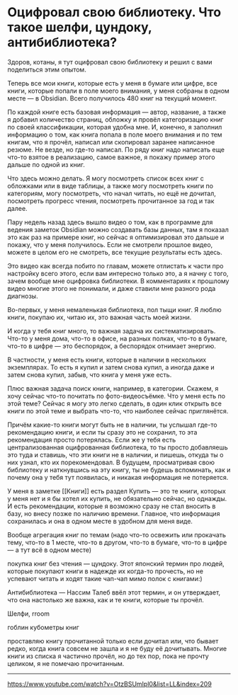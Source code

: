 # Оцифровал свою библиотеку. Что такое шелфи, цундоку, антибиблиотека?

Здоров, котаны, я тут оцифровал свою библиотеку и решил с вами поделиться этим опытом.

Теперь все мои книги, которые есть у меня в бумаге или цифре, все книги, которые попали в поле моего внимания, у меня собраны в одном месте — в Obsidian. Всего получилось 480 книг на текущий момент.

По каждой книге есть базовая информация — автор, название, а также я добавил количество страниц, обложку и провёл категоризацию книг по своей классификации, которая удобна мне. И, конечно, я заполнил информацию о том, как книга попала в поле моего внимания и по тем книгам, что я прочёл, написал или скопировал заранее написанное резюме. Не везде, но где-то написал. По ряду книг надо написать еще что-то взятое в реализацию, самое важное, я покажу пример этого дальше по одной из книг.

Что здесь можно делать. Я могу посмотреть список всех книг с обложками или в виде таблицы, а также могу посмотреть книги по категориям, могу посмотреть, что начал читать, но ещё не дочитал, посмотреть прогресс чтения, посмотреть прочитанное за год и так далее.

Пару недель назад здесь вышло видео о том, как в программе для ведения заметок Obsidian можно создавать базы данных, там я показал это как раз на примере книг, но сейчас я оптимизировал это дальше и покажу, что у меня получилось. Если не смотрели прошлое видео, можете в целом его не смотреть, все текущие результаты есть здесь.

Это видео как всегда побито по главам, можете отлистать к части про настройку всего этого, если вам интересно только это, а я начну с того, зачем вообще мне оцифровка библиотеки. В комментариях к прошлому видео многие этого не понимали, и даже ставили мне разного рода диагнозы.

Во-первых, у меня немаленькая библиотека, пол тыщи книг. Я люблю книги, покупаю их, читаю их, это важная часть моей жизни.

И когда у тебя книг много, то важная задача их систематизировать. Что-то у меня дома, что-то в офисе, на разных полках, что-то в бумаге, что-то в цифре — это беспорядок, а беспорядок отнимает энергию.

В частности, у меня есть книги, которые в наличии в нескольких экземплярах. То есть я купил и затем снова купил, а иногда даже и затем снова купил, забыв, что книга у меня уже есть.

Плюс важная задача поиск книги, например, в категории. Скажем, я хочу сейчас что-то почитать по фото-видеосъёмке. Что у меня есть по этой теме? Сейчас я могу это легко сделать, в один клик открыть все книги по этой теме и выбрать что-то, что наиболее сейчас приглянётся.

Причём какие-то книги могут быть не в наличии, ты услышал где-то рекомендацию книги, и если ты сразу это не сохранил, то эта рекомендация просто потерялась. Если же у тебя есть централизованная оцифрованная библиотека, то ты просто добавляешь это туда и ставишь, что эти книги не в наличии, и пишешь, откуда ты о них узнал, кто их порекомендовал. В будущем, просматривая свою библиотеку и наткнувшись на эту книгу, ты не будешь вспоминать, как и почему она у тебя тут появилась, и никакая информация не потеряется.

У меня в заметке [[Книги]] есть раздел Купить — это те книги, которых у меня нет и я бы хотел их купить, не обязательно сейчас, но однажды. И есть рекомендации, которые я возможно сразу не стал вносить в базу, но внесу позже по наличию времени. Главное, что информация сохранилась и она в одном месте в удобном для меня виде.

Вообще агрегация книг по темам (надо что-то освежить или прокачать тему, что-то в 1 месте, что-то в другом, что-то в бумаге, что-то в цифре — а тут всё в одном месте)

покупка книг без чтения — цундоку. Этот японский термин про людей, которые покупают книги в надежде их когда-то прочесть, но не успевают читать и ходят такие чап-чап мимо полок с книгами:)

Антибиблиотека — Нассим Талеб ввёл этот термин, и он утверждает, что она настолько же важна, как и те книги, которые ты прочёл.

Шелфи, rroom

гоблин кубометры книг

проставляю книгу прочитанной только если дочитал или, что бывает редко, когда книга совсем не зашла и я не буду её дочитывать. Многие книги из списка я частично прочёл, но до тех пор, пока не прочту целиком, я не помечаю прочитанным.

---

https://www.youtube.com/watch?v=OtzBSUmIpl0&list=LL&index=209